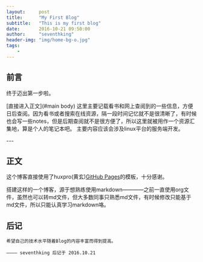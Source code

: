 ```yaml
---
layout:     post
title:      "My First Blog"
subtitle:   "This is my first blog"
date:       2016-10-21 09:50:00
author:     "seventhking"
header-img: "img/home-bg-o.jpg"
tags:
    - 
---
```


## 前言
  终于迈出第一步啦。
  
[直接进入正文](#main body)
  这里主要记载看书和网上查阅到的一些信息，方便日后查阅。因为看书或者搜索在线资源，隔一段时间记忆就不是很清晰了，有时候也会写一些notes，但是后期查阅就不是很方便了，所以这里就被用作一个资源汇集地，算是个人的笔记本吧。
  主要内容应该会涉及linux平台的服务端开发。


<p id = "main body"></p>
---

## 正文
   这个博客直接使用了huxpro(黄玄)[GitHub Pages](https://github.com/Huxpro/huxpro.github.io)的模板，十分感谢。
   
   搭建这样的一个博客，源于想熟练使用markdown————之前一直使用org文件，虽然也可以转md文件，但大多数同事只熟悉md文件，有时候修改只能基于md文件，所以只能认真学习markdown咯。
   
   
## 后记

    希望自己的技术水平随着Blog的内容丰富而得到提高。
    
    ———— seventhking 后记于 2016.10.21
